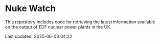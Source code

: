 # Nuke Watch

This repository includes code for retrieving the latest information available on the output of EDF nuclear power plants in the UK.

Last updated: 2025-06-03 04:22